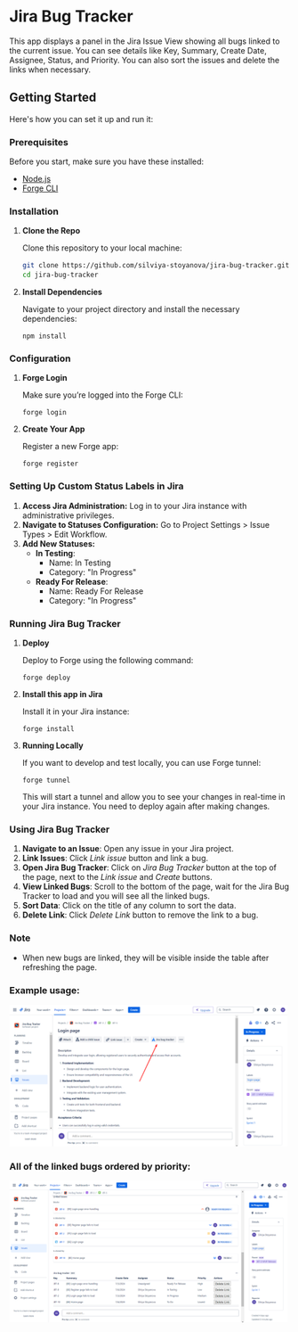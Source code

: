 # Jira Bug Tracker

This app displays a panel in the Jira Issue View showing all bugs linked to the current issue. You can see details like Key, Summary, Create Date, Assignee, Status, and Priority. You can also sort the issues and delete the links when necessary.

## Getting Started

Here's how you can set it up and run it:

### Prerequisites

Before you start, make sure you have these installed:

- [Node.js](https://nodejs.org/)
- [Forge CLI](https://developer.atlassian.com/platform/forge/getting-started/)

### Installation

1. **Clone the Repo**

   Clone this repository to your local machine:

   ```sh
   git clone https://github.com/silviya-stoyanova/jira-bug-tracker.git
   cd jira-bug-tracker

   ```

2. **Install Dependencies**

   Navigate to your project directory and install the necessary dependencies:

   ```
   npm install
   ```

### Configuration

1. **Forge Login**

   Make sure you’re logged into the Forge CLI:

   ```
   forge login
   ```

2. **Create Your App**

   Register a new Forge app:

   ```
   forge register
   ```

### Setting Up Custom Status Labels in Jira

1. **Access Jira Administration:** Log in to your Jira instance with administrative privileges.
2. **Navigate to Statuses Configuration:** Go to Project Settings > Issue Types > Edit Workflow.
3. **Add New Statuses:**
   - **In Testing**:
     - Name: In Testing
     - Category: "In Progress"
   - **Ready For Release**:
     - Name: Ready For Release
     - Category: "In Progress"

### Running Jira Bug Tracker

1. **Deploy**

   Deploy to Forge using the following command:

   ```
   forge deploy
   ```

2. **Install this app in Jira**

   Install it in your Jira instance:

   ```
   forge install
   ```

3. **Running Locally**

   If you want to develop and test locally, you can use Forge tunnel:

   ```
   forge tunnel
   ```

   This will start a tunnel and allow you to see your changes in real-time in your Jira instance. You need to deploy again after making changes.

### Using Jira Bug Tracker

1. **Navigate to an Issue**: Open any issue in your Jira project.
2. **Link Issues**: Click _Link issue_ button and link a bug.
3. **Open Jira Bug Tracker**: Click on _Jira Bug Tracker_ button at the top of the page, next to the _Link issue_ and _Create_ buttons.
4. **View Linked Bugs**: Scroll to the bottom of the page, wait for the Jira Bug Tracker to load and you will see all the linked bugs.
5. **Sort Data**: Click on the title of any column to sort the data.
6. **Delete Link**: Click _Delete Link_ button to remove the link to a bug.

### Note

- When new bugs are linked, they will be visible inside the table after refreshing the page.

### Example usage:

<img src="public/images/jira-bug-tracker-button.png" alt="jira-bug-tracker-button" width="500">

### All of the linked bugs ordered by priority:

<img src="public/images/jira-bug-tracker.png" alt="jira-bug-tracker" width="500">
